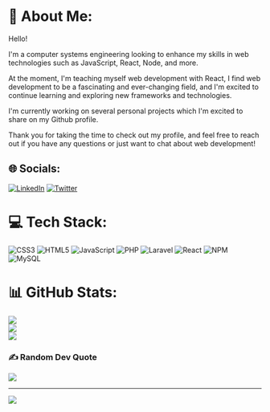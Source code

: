 # 💫 About Me:
Hello!

I'm a computer systems engineering looking to enhance my skills in web technologies such as JavaScript, React, Node, and more.

At the moment, I'm teaching myself web development with React, I find web development to be a fascinating and ever-changing field, and I'm excited to continue learning and exploring new frameworks and technologies.

I'm currently working on several personal projects which I'm excited to share on my Github profile.

Thank you for taking the time to check out my profile, and feel free to reach out if you have any questions or just want to chat about web development!


## 🌐 Socials:
[![LinkedIn](https://img.shields.io/badge/LinkedIn-%230077B5.svg?logo=linkedin&logoColor=white)](https://linkedin.com/in/https://www.linkedin.com/in/jose-antonio-pp/) [![Twitter](https://img.shields.io/badge/Twitter-%231DA1F2.svg?logo=Twitter&logoColor=white)](https://twitter.com/https://twitter.com/Jose1500s) 

# 💻 Tech Stack:
![CSS3](https://img.shields.io/badge/css3-%231572B6.svg?style=for-the-badge&logo=css3&logoColor=white) ![HTML5](https://img.shields.io/badge/html5-%23E34F26.svg?style=for-the-badge&logo=html5&logoColor=white) ![JavaScript](https://img.shields.io/badge/javascript-%23323330.svg?style=for-the-badge&logo=javascript&logoColor=%23F7DF1E) ![PHP](https://img.shields.io/badge/php-%23777BB4.svg?style=for-the-badge&logo=php&logoColor=white) ![Laravel](https://img.shields.io/badge/laravel-%23FF2D20.svg?style=for-the-badge&logo=laravel&logoColor=white) ![React](https://img.shields.io/badge/react-%2320232a.svg?style=for-the-badge&logo=react&logoColor=%2361DAFB) ![NPM](https://img.shields.io/badge/NPM-%23000000.svg?style=for-the-badge&logo=npm&logoColor=white) ![MySQL](https://img.shields.io/badge/mysql-%2300f.svg?style=for-the-badge&logo=mysql&logoColor=white)
# 📊 GitHub Stats:
![](https://github-readme-stats.vercel.app/api?username=jose1500s&theme=blueberry&hide_border=false&include_all_commits=false&count_private=false)<br/>
![](https://github-readme-streak-stats.herokuapp.com/?user=jose1500s&theme=blueberry&hide_border=false)<br/>
![](https://github-readme-stats.vercel.app/api/top-langs/?username=jose1500s&theme=blueberry&hide_border=false&include_all_commits=false&count_private=false&layout=compact)

### ✍️ Random Dev Quote
![](https://quotes-github-readme.vercel.app/api?type=horizontal&theme=tokyonight)

---
[![](https://visitcount.itsvg.in/api?id=jose1500s&icon=0&color=0)](https://visitcount.itsvg.in)

<!-- Proudly created with GPRM ( https://gprm.itsvg.in ) -->
